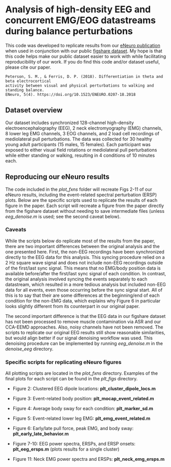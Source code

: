 # Analysis of high-density EEG and concurrent EMG/EOG datastreams during balance perturbations

This code was developed to replicate results from our [eNeuro publication](https://www.ncbi.nlm.nih.gov/pmc/articles/PMC6088363/) when used in conjunction with our public [figshare dataset](https://figshare.com/projects/High-density_EEG_and_concurrent_EMG_EOG_and_body_position_during_sensorimotor_balance_perturbations/99815). My hope is that this code helps make our public dataset easier to work with while facilitating reproducibility of our work. If you do find this code and/or dataset useful, please cite our paper.

```
Peterson, S. M., & Ferris, D. P. (2018). Differentiation in theta and beta electrocortical
activity between visual and physical perturbations to walking and standing balance.
ENeuro, 5(4). https://doi.org/10.1523/ENEURO.0207-18.2018
```


## Dataset overview

Our dataset includes synchronized 128-channel high-density electroencephalography (EEG), 2 neck electromyography (EMG) channels, 8 lower leg EMG channels, 3 EOG channels, and 2 load cell recordings of mediolateral pull perturbations. The data was collected for 30 healthy young adult participants (15 males, 15 females). Each participant was exposed to either visual field rotations or mediolateral pull perturbations while either standing or walking, resulting in 4 conditions of 10 minutes each.

## Reproducing our eNeuro results

The code included in the *plot_fxns* folder will recreate Figs 2-11 of our eNeuro results, including the event-related spectral perturbation (ERSP) plots. Below are the specific scripts used to replicate the results of each figure in the paper. Each script will recreate a figure from the paper directly from the figshare dataset without needing to save intermediate files (unless *eeg_denoise.m* is used; see the second caveat below).

### Caveats

While the scripts below do replicate most of the results from the paper, there are two important differences between the original analysis and the one presented here. First, the non-EEG recordings have been synchronized directly to the EEG data for this analysis. This syncing procedure relied on a 2 Hz square wave signal and does not include non-EEG recordings outside of the first/last sync signal. This means that no EMG/body position data is available before/after the first/last sync signal of each condition. In contrast, the original analysis involved syncing the events separately to each datastream, which resulted in a more tedious analysis but included non-EEG data for all events, even those occurring before the sync signal start. All of this is to say that their are some differences at the beginning/end of each condition for the non-EMG data, which explains why Figure 6 in particular looks slightly different from its counterpart in our original paper.

The second important difference is that the EEG data in our figshare dataset has not been processed to remove muscle contamination via ASR and our CCA-EEMD approaches. Also, noisy channels have not been removed. The scripts to replicate our original EEG results still show reasonable similarities, but would align better if our signal denoising workflow was used. This denoising procedure can be implemented by running *eeg_denoise.m* in the *denoise_eeg* directory.

### Specific scripts for replicating eNeuro figures

All plotting scripts are located in the *plot_fxns* directory. Examples of the final plots for each script can be found in the *plt_figs* directory.

- Figure 2: Clustered EEG dipole locations: **plt_cluster_dipole_locs.m**

- Figure 3: Event-related body position: **plt_mocap_event_related.m**

- Figure 4: Average body sway for each condition: **plt_marker_sd.m**

- Figure 5: Event-related lower leg EMG: **plt_emg_event_related.m**

- Figure 6: Early/late pull force, peak EMG, and body sway: **plt_early_late_behavior.m**

- Figure 7-10: EEG power spectra, ERSPs, and ERSP onsets: **plt_eeg_ersps.m** (plots results for a single cluster)

- Figure 11: Neck EMG power spectra and ERSPs: **plt_neck_emg_ersps.m**
